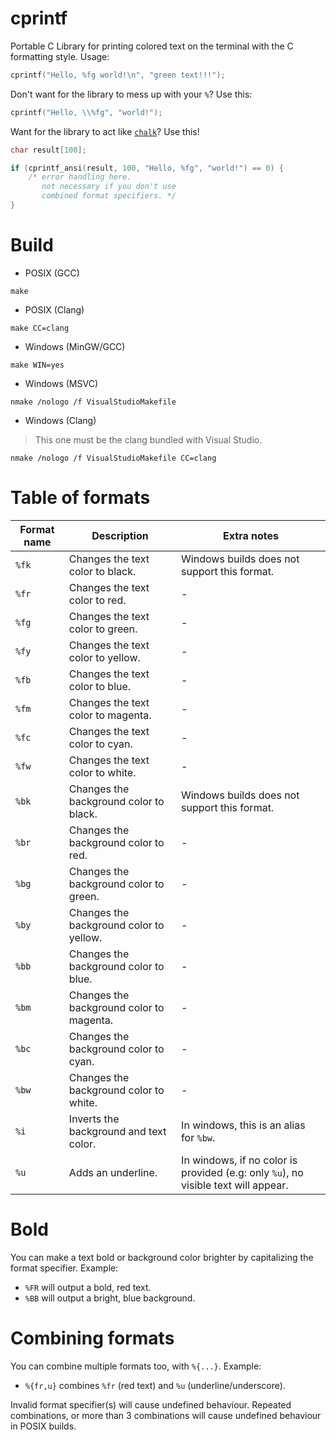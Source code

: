 # cprintf
Portable C Library for printing colored text on the terminal with the C formatting style. Usage:
```c
cprintf("Hello, %fg world!\n", "green text!!!");
```
Don't want for the library to mess up with your `%`? Use this:
```c
cprintf("Hello, \\%fg", "world!");
```
Want for the library to act like [`chalk`](https://www.npmjs.com/package/chalk)? Use this!
```c
char result[100];

if (cprintf_ansi(result, 100, "Hello, %fg", "world!") == 0) {
    /* error handling here. 
       not necessary if you don't use
       combined format specifiers. */
}
```

# Build
- POSIX (GCC)
```console
make
```
- POSIX (Clang)
```console
make CC=clang
```
- Windows (MinGW/GCC)
```console
make WIN=yes
```
- Windows (MSVC)
```console
nmake /nologo /f VisualStudioMakefile
```
- Windows (Clang)

> This one must be the clang bundled with Visual Studio.
```console
nmake /nologo /f VisualStudioMakefile CC=clang
```

# Table of formats
| Format name | Description                              | Extra notes                                                                        |
|-------------|------------------------------------------|------------------------------------------------------------------------------------|
| `%fk`       | Changes the text color to black.         | Windows builds does not support this format.                                       |
| `%fr`       | Changes the text color to red.           | -                                                                                  |
| `%fg`       | Changes the text color to green.         | -                                                                                  |
| `%fy`       | Changes the text color to yellow.        | -                                                                                  |
| `%fb`       | Changes the text color to blue.          | -                                                                                  |
| `%fm`       | Changes the text color to magenta.       | -                                                                                  |
| `%fc`       | Changes the text color to cyan.          | -                                                                                  |
| `%fw`       | Changes the text color to white.         | -                                                                                  |
| `%bk`       | Changes the background color to black.   | Windows builds does not support this format.                                       |
| `%br`       | Changes the background color to red.     | -                                                                                  |
| `%bg`       | Changes the background color to green.   | -                                                                                  |
| `%by`       | Changes the background color to yellow.  | -                                                                                  |
| `%bb`       | Changes the background color to blue.    | -                                                                                  |
| `%bm`       | Changes the background color to magenta. | -                                                                                  |
| `%bc`       | Changes the background color to cyan.    | -                                                                                  |
| `%bw`       | Changes the background color to white.   | -                                                                                  |
| `%i`        | Inverts the background and text color.   | In windows, this is an alias for `%bw`.                                            |
| `%u`        | Adds an underline.                       | In windows, if no color is provided (e.g: only `%u`), no visible text will appear. |

# Bold
You can make a text bold or background color brighter by capitalizing the format specifier. Example:
- `%FR` will output a bold, red text.
- `%BB` will output a bright, blue background.

# Combining formats
You can combine multiple formats too, with `%{...}`. Example:
- `%{fr,u}` combines `%fr` (red text) and `%u` (underline/underscore).

Invalid format specifier(s) will cause undefined behaviour.
Repeated combinations, or more than 3 combinations will cause undefined behaviour in POSIX builds.

